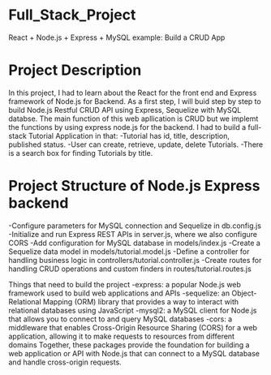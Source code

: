 # Full_Stack_Project
React + Node.js + Express + MySQL example: Build a CRUD App

Project Description
==================
In this project, I had to learn about the React for the front end and Express framework of Node.js for Backend. As a first step, I will buid step by step to build Node.js Restful CRUD API using Express, Sequelize with MySQL databse. The main function of this web apllication is CRUD but we implemt the functions by using express node.js for the backend.
 I had to  build a full-stack Tutorial Application in that:
-Tutorial has id, title, description, published status.
-User can create, retrieve, update, delete Tutorials.
-There is a search box for finding Tutorials by title.

 Project Structure of Node.js Express backend 
=========================================
-Configure parameters for MySQL connection and Sequelize in db.config.js
-Initialize and run Express REST APIs in server.js, where we also configure CORS
-Add configuration for MySQL database in models/index.js
-Create a Sequelize data model in models/tutorial.model.js
-Define a controller for handling business logic in controllers/tutorial.controller.js
-Create routes for handling CRUD operations and custom finders in routes/tutorial.routes.js



Things that need to build the project
-express: a popular Node.js web framework used to build web applications and APIs
-sequelize: an Object-Relational Mapping (ORM) library that provides a way to interact with relational databases using JavaScript
-mysql2: a MySQL client for Node.js that allows you to connect to and query MySQL databases
-cors: a middleware that enables Cross-Origin Resource Sharing (CORS) for a web application, allowing it to make requests to resources from different domains
   Together, these packages provide the foundation for building a web application or API with Node.js that can connect to a MySQL database and handle cross-origin requests.


